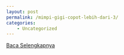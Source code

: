 ```yaml
---
layout: post
permalink: /mimpi-gigi-copot-lebih-dari-3/
categories:
    - Uncategorized
---
```


[Baca Selengkapnya](/03)